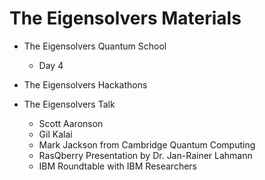 # The Eigensolvers Materials

- The Eigensolvers Quantum School
  - Day 4

- The Eigensolvers Hackathons

- The Eigensolvers Talk
   - Scott Aaronson
   - Gil Kalai
   - Mark Jackson from Cambridge Quantum Computing
   - RasQberry Presentation by Dr. Jan-Rainer Lahmann
   - IBM Roundtable with IBM Researchers
